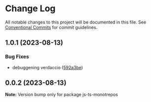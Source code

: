 # Change Log

All notable changes to this project will be documented in this file.
See [Conventional Commits](https://conventionalcommits.org) for commit guidelines.

## 1.0.1 (2023-08-13)


### Bug Fixes

* debuggening verdaccio ([592a3be](https://github.com/mike-north/js-ts-monorepos/commit/592a3be51692d69d06ea3f5792714ec69f11c390))





## 0.0.2 (2023-08-13)

**Note:** Version bump only for package js-ts-monotrepos
